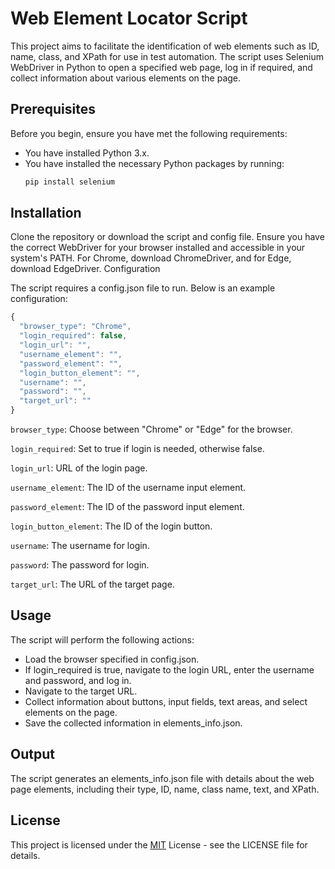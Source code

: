 # Web Element Locator Script

This project aims to facilitate the identification of web elements such as ID, name, class, and XPath for use in test automation. The script uses Selenium WebDriver in Python to open a specified web page, log in if required, and collect information about various elements on the page.

## Prerequisites

Before you begin, ensure you have met the following requirements:

- You have installed Python 3.x.
- You have installed the necessary Python packages by running:
  ```sh
  pip install selenium

## Installation
Clone the repository or download the script and config file.
Ensure you have the correct WebDriver for your browser installed and accessible in your system's PATH. For Chrome, download ChromeDriver, and for Edge, download EdgeDriver.
Configuration

The script requires a config.json file to run. Below is an example configuration:
```javascript
{
  "browser_type": "Chrome",
  "login_required": false,
  "login_url": "",
  "username_element": "",
  "password_element": "",
  "login_button_element": "",
  "username": "",
  "password": "",
  "target_url": ""
}
```
`browser_type`: Choose between "Chrome" or "Edge" for the browser.

`login_required`: Set to true if login is needed, otherwise false.

`login_url`: URL of the login page.

`username_element`: The ID of the username input element.

`password_element`: The ID of the password input element.

`login_button_element`: The ID of the login button.

`username`: The username for login.

`password`: The password for login.

`target_url`: The URL of the target page.

## Usage
The script will perform the following actions:

- Load the browser specified in config.json.
- If login_required is true, navigate to the login URL, enter the username and password, and log in.
- Navigate to the target URL.
- Collect information about buttons, input fields, text areas, and select elements on the page.
- Save the collected information in elements_info.json.

## Output
The script generates an elements_info.json file with details about the web page elements, including their type, ID, name, class name, text, and XPath.

## License
This project is licensed under the [MIT](https://choosealicense.com/licenses/mit/) License - see the LICENSE file for details.
